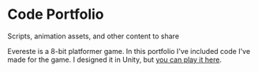 # Code Portfolio
 Scripts, animation assets, and other content to share

Evereste is a 8-bit platformer game. In this portfolio I've included code I've made for the game. I designed it in Unity, but [you can play it here](https://aldenkruse.itch.io/everest). 
